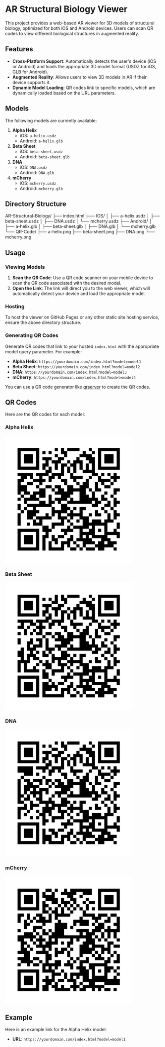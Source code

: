 # AR Structural Biology Viewer

This project provides a web-based AR viewer for 3D models of structural biology, optimized for both iOS and Android devices. Users can scan QR codes to view different biological structures in augmented reality.

## Features

- **Cross-Platform Support**: Automatically detects the user's device (iOS or Android) and loads the appropriate 3D model format (USDZ for iOS, GLB for Android).
- **Augmented Reality**: Allows users to view 3D models in AR if their device supports it.
- **Dynamic Model Loading**: QR codes link to specific models, which are dynamically loaded based on the URL parameters.

## Models

The following models are currently available:

1. **Alpha Helix**
   - iOS: `a-helix.usdz`
   - Android: `a-helix.glb`
2. **Beta Sheet**
   - iOS: `beta-sheet.usdz`
   - Android: `beta-sheet.glb`
3. **DNA**
   - iOS: `DNA.usdz`
   - Android: `DNA.glb`
4. **mCherry**
   - iOS: `mcherry.usdz`
   - Android: `mcherry.glb`

## Directory Structure

AR-Structural-Biology/
├── index.html
├── IOS/
│   ├── a-helix.usdz
│   ├── beta-sheet.usdz
│   ├── DNA.usdz
│   └── mcherry.usdz
├── Android/
│   ├── a-helix.glb
│   ├── beta-sheet.glb
│   ├── DNA.glb
│   └── mcherry.glb
└── QR-Code/
    ├── a-helix.png
    ├── beta-sheet.png
    ├── DNA.png
    └── mcherry.png


## Usage

### Viewing Models

1. **Scan the QR Code**: Use a QR code scanner on your mobile device to scan the QR code associated with the desired model.
2. **Open the Link**: The link will direct you to the web viewer, which will automatically detect your device and load the appropriate model.

### Hosting

To host the viewer on GitHub Pages or any other static site hosting service, ensure the above directory structure.

### Generating QR Codes

Generate QR codes that link to your hosted `index.html` with the appropriate model query parameter. For example:

- **Alpha Helix**: `https://yourdomain.com/index.html?model=model1`
- **Beta Sheet**: `https://yourdomain.com/index.html?model=model2`
- **DNA**: `https://yourdomain.com/index.html?model=model3`
- **mCherry**: `https://yourdomain.com/index.html?model=model4`

You can use a QR code generator like [qrserver](https://goqr.me/) to create the QR codes.

## QR Codes

Here are the QR codes for each model:

### Alpha Helix
![Alpha Helix QR Code](QR-Code/a-helix.png)

### Beta Sheet
![Beta Sheet QR Code](QR-Code/beta-sheet.png)

### DNA
![DNA QR Code](QR-Code/DNA.png)

### mCherry
![mCherry QR Code](QR-Code/mcherry.png)

## Example

Here is an example link for the Alpha Helix model:

- **URL**: `https://yourdomain.com/index.html?model=model1`
